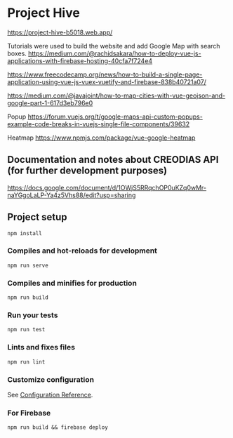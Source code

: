# Project Hive

https://project-hive-b5018.web.app/

Tutorials were used to build the website and add Google Map with search boxes.
https://medium.com/@rachidsakara/how-to-deploy-vue-js-applications-with-firebase-hosting-40cfa7f724e4

https://www.freecodecamp.org/news/how-to-build-a-single-page-application-using-vue-js-vuex-vuetify-and-firebase-838b40721a07/

https://medium.com/@javajoint/how-to-map-cities-with-vue-geojson-and-google-part-1-617d3eb796e0

Popup
https://forum.vuejs.org/t/google-maps-api-custom-popups-example-code-breaks-in-vuejs-single-file-components/39632

Heatmap
https://www.npmjs.com/package/vue-google-heatmap

## Documentation and notes about CREODIAS API (for further development purposes)
https://docs.google.com/document/d/1OWjS5RRqchOP0uKZq0wMr-naYGgoLaLP-Ya4z5Vhs88/edit?usp=sharing

## Project setup

```
npm install
```

### Compiles and hot-reloads for development

```
npm run serve
```

### Compiles and minifies for production

```
npm run build
```

### Run your tests

```
npm run test
```

### Lints and fixes files

```
npm run lint
```

### Customize configuration

See [Configuration Reference](https://cli.vuejs.org/config/).

### For Firebase

```
npm run build && firebase deploy
```
